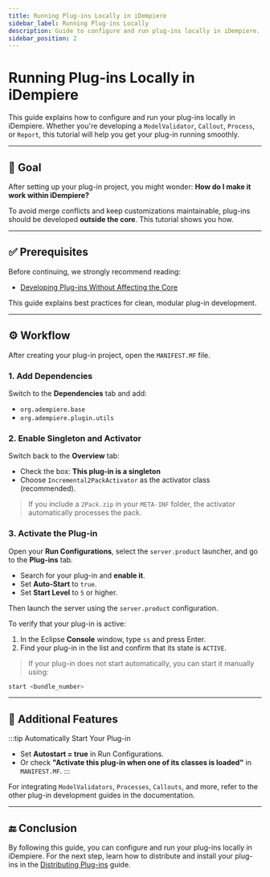 ```yaml
---
title: Running Plug-ins Locally in iDempiere
sidebar_label: Running Plug-ins Locally
description: Guide to configure and run plug-ins locally in iDempiere.
sidebar_position: 2
---
```


# Running Plug-ins Locally in iDempiere

This guide explains how to configure and run your plug-ins locally in iDempiere. Whether you're developing a `ModelValidator`, `Callout`, `Process`, or `Report`, this tutorial will help you get your plug-in running smoothly.

---

## 🎯 Goal

After setting up your plug-in project, you might wonder: **How do I make it work within iDempiere?**

To avoid merge conflicts and keep customizations maintainable, plug-ins should be developed **outside the core**. This tutorial shows you how.

---

## ✅ Prerequisites

Before continuing, we strongly recommend reading:

- [Developing Plug-ins Without Affecting the Core](./developing-plugins)

This guide explains best practices for clean, modular plug-in development.

---

## ⚙️ Workflow

After creating your plug-in project, open the `MANIFEST.MF` file.

### 1. Add Dependencies

Switch to the **Dependencies** tab and add:

- `org.adempiere.base`
- `org.adempiere.plugin.utils`

### 2. Enable Singleton and Activator

Switch back to the **Overview** tab:

- Check the box: **This plug-in is a singleton**
- Choose `Incremental2PackActivator` as the activator class (recommended).

> If you include a `2Pack.zip` in your `META-INF` folder, the activator automatically processes the pack.

### 3. Activate the Plug-in

Open your **Run Configurations**, select the `server.product` launcher, and go to the **Plug-ins** tab.

- Search for your plug-in and **enable it**.
- Set **Auto-Start** to `true`.
- Set **Start Level** to `5` or higher.

Then launch the server using the `server.product` configuration.

To verify that your plug-in is active:

1. In the Eclipse **Console** window, type `ss` and press Enter.
2. Find your plug-in in the list and confirm that its state is `ACTIVE`.

> If your plug-in does not start automatically, you can start it manually using:

```bash
start <bundle_number>
```

---

## 🚀 Additional Features

:::tip Automatically Start Your Plug-in
- Set **Autostart = true** in Run Configurations.
- Or check **"Activate this plug-in when one of its classes is loaded"** in `MANIFEST.MF`.
:::

For integrating `ModelValidators`, `Processes`, `Callouts`, and more, refer to the other plug-in development guides in the documentation.

---

## 🔚 Conclusion

By following this guide, you can configure and run your plug-ins locally in iDempiere. For the next step, learn how to distribute and install your plug-ins in the [Distributing Plug-ins](./distributing-plugins) guide.
